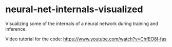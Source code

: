 # neural-net-internals-visualized
Visualizing some of the internals of a neural network during training and inference.

Video tutorial for the code: https://www.youtube.com/watch?v=ChfEO8l-fas
